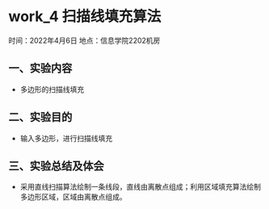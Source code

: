 # work_4  扫描线填充算法

时间：2022年4月6日
地点：信息学院2202机房


## 一、实验内容

* 多边形的扫描线填充


## 二、实验目的

* 输入多边形，进行扫描线填充

## 三、实验总结及体会

* 采用直线扫描算法绘制一条线段，直线由离散点组成；利用区域填充算法绘制多边形区域，区域由离散点组成。